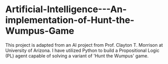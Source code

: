# Artificial-Intelligence---An-implementation-of-Hunt-the-Wumpus-Game

This project is adapted from an AI project from Prof. Clayton T. Morrison at University of Arizona. 
I have utilized Python to build a Propositional Logic (PL) agent capable of solving a variant of 'Hunt the Wumpus' game.
